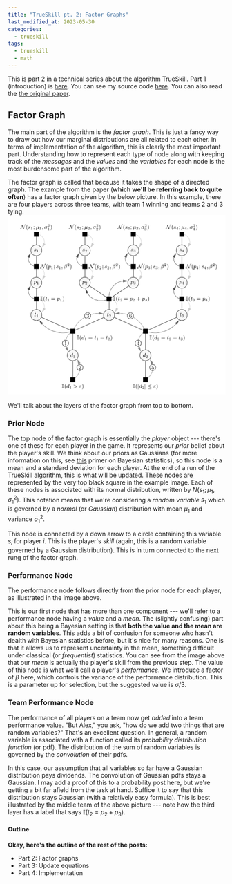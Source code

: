 ```yaml
---
title: "TrueSkill pt. 2: Factor Graphs"
last_modified_at: 2023-05-30
categories:
  - trueskill
tags:
  - trueskill
  - math
---
```


This is part 2 in a technical series about the algorithm TrueSkill. Part 1 (introduction) is [here](https://axmanmuscle.github.io/trueskill/trueskill-pt-1). You can see my source code [here](https://github.com/axmanmuscle/trueskill). You can also read the [the original paper](https://www.microsoft.com/en-us/research/wp-content/uploads/2007/01/NIPS2006_0688.pdf).

## Factor Graph

The main part of the algorithm is the _factor graph_. This is just a fancy way to draw out how our marginal distributions are all related to each other. In terms of implementation of the algorithm, this is clearly the most important part. Understanding how to represent each type of node along with keeping track of the _messages_ and the _values_ and the _variables_ for each node is the most burdensome part of the algorithm.

The factor graph is called that because it takes the shape of a directed graph. The example from the paper (__which we'll be referring back to quite often__) has a factor graph given by the below picture. In this example, there are four players across three teams, with team 1 winning and teams 2 and 3 tying. ![Scenario from the original paper.](/assets/images/ts.png)

We'll talk about the layers of the factor graph from top to bottom.

### Prior Node

The top node of the factor graph is essentially the _player_ object --- there's one of these for each player in the game. It represents our _prior_ belief about the player's skill. We think about our priors as Gaussians (for more information on this, see [this](#) primer on Bayesian statistics), so this node is a mean and a standard deviation for each player. At the end of a run of the TrueSkill algorithm, this is what will be updated. These nodes are represented by the very top black square in the example image. Each of these nodes is associated with its normal distribution, written by $N(s_1 ; \mu_1, \sigma_1^2)$. This notation means that we're considering a _random variable_ $s_1$ which is governed by a _normal_ (or _Gaussian_) distribution with mean $\mu_1$ and variance $\sigma_1^2$.

This node is connected by a down arrow to a circle containing this variable $s_i$ for player $i$. This is the player's _skill_ (again, this is a random variable governed by a Gaussian distribution). This is in turn connected to the next rung of the factor graph.

### Performance Node

The performance node follows directly from the prior node for each player, as illustrated in the image above.

This is our first node that has more than one component --- we'll refer to a performance node having a _value_ and a _mean_. The (slightly confusing) part about this being a Bayesian setting is that __both the value and the mean are random variables__. This adds a bit of confusion for someone who hasn't dealth with Bayesian statistics before, but it's nice for many reasons. One is that it allows us to represent uncertainty in the mean, something difficult under classical (or _frequentist_) statistics. You can see from the image above that our _mean_ is actually the player's skill from the previous step. The value of this node is what we'll call a player's _performance_. We introduce a factor of $\beta$ here, which controls the variance of the performance distribution. This is a parameter up for selection, but the suggested value is $\sigma/3$. 

### Team Performance Node

The performance of all players on a team now get _added_ into a team performance value. "But Alex," you ask, "how do we add two things that are random variables?" That's an excellent question. In general, a random variable is associated with a function called its _probability distribution function_ (or pdf). The distribution of the sum of random variables is governed by the _convolution_ of their pdfs. 

In this case, our assumption that all variables so far have a Gaussian distribution pays dividends. The convolution of Gaussian pdfs stays a Gaussian. I may add a proof of this to a probability post here, but we're getting a bit far afield from the task at hand. Suffice it to say that this distribution stays Gaussian (with a relatively easy formula). This is best illustrated by the middle team of the above picture --- note how the third layer has a label that says $\mathbb{I}(t_2 = p_2 + p_3)$.

#### Outline
__Okay, here's the outline of the rest of the posts:__
- Part 2: Factor graphs
- Part 3: Update equations
- Part 4: Implementation
